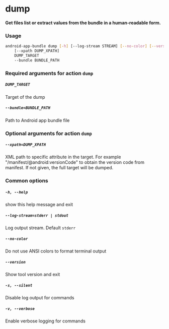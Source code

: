 
dump
====


**Get files list or extract values from the bundle in a human-readable form.**
### Usage
```bash
android-app-bundle dump [-h] [--log-stream STREAM] [--no-color] [--version] [-s] [-v]
    [--xpath DUMP_XPATH]
    DUMP_TARGET
    --bundle BUNDLE_PATH
```
### Required arguments for action `dump`

##### `DUMP_TARGET`


Target of the dump
##### `--bundle=BUNDLE_PATH`


Path to Android app bundle file
### Optional arguments for action `dump`

##### `--xpath=DUMP_XPATH`


XML path to specific attribute in the target. For example "/manifest/@android:versionCode" to obtain the version code from manifest. If not given, the full target will be dumped.
### Common options

##### `-h, --help`


show this help message and exit
##### `--log-stream=stderr | stdout`


Log output stream. Default `stderr`
##### `--no-color`


Do not use ANSI colors to format terminal output
##### `--version`


Show tool version and exit
##### `-s, --silent`


Disable log output for commands
##### `-v, --verbose`


Enable verbose logging for commands